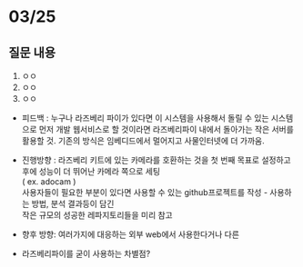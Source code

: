 # 03/25

## 질문 내용
  1.   ㅇㅇ   
  2.   ㅇㅇ
  3.   ㅇㅇ

  - 피드백 : 누구나 라즈베리 파이가 있다면 이 시스템을 사용해서 돌릴 수 있는 시스템으로 먼저 개발
            웹서비스로 할 것이라면 라즈베리파이 내에서 돌아가는 작은 서버를 활용할 것.
            기존의 방식은 임베디드에서 멀어지고 사물인터넷에 더 가까움.
  - 진행방향 : 라즈베리 키트에 있는 카메라를 호환하는 것을 첫 번째 목표로 설정하고 후에 성능이 더 뛰어난 카메라 쪽으로 세팅   
              ( ex. adocam )   
              사용자들이 필요한 부분이 있다면 사용할 수 있는 github프로젝트를 작성 - 사용하는 방법, 분석 결과등이 담긴   
              작은 규모의 성공한 레파지토리들을 미리 참고
  - 향후 방향: 여러가지에 대응하는 외부 web에서 사용한다거나 다른 
            
 - 라즈베리파이를 굳이 사용하는 차별점?
